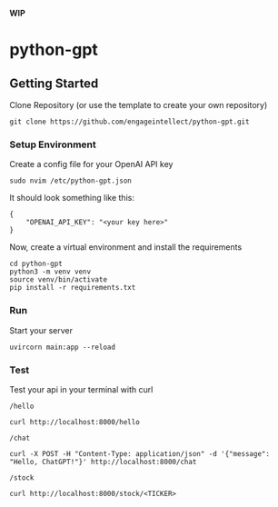 **WIP**

# python-gpt

## Getting Started

Clone Repository (or use the template to create your own repository)

```
git clone https://github.com/engageintellect/python-gpt.git
```

### Setup Environment

Create a config file for your OpenAI API key

```
sudo nvim /etc/python-gpt.json
```

It should look something like this:

```
{
	"OPENAI_API_KEY": "<your key here>"
}
```

Now, create a virtual environment and install the requirements

```
cd python-gpt
python3 -m venv venv
source venv/bin/activate
pip install -r requirements.txt
```

### Run

Start your server

```
uvircorn main:app --reload
```

### Test

Test your api in your terminal with curl

`/hello`

```
curl http://localhost:8000/hello
```

`/chat`

```
curl -X POST -H "Content-Type: application/json" -d '{"message": "Hello, ChatGPT!"}' http://localhost:8000/chat
```

`/stock`

```
curl http://localhost:8000/stock/<TICKER>
```
